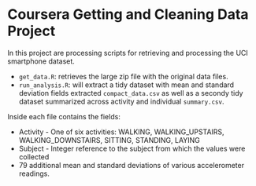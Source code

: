 Coursera Getting and Cleaning Data Project
=============================

In this project are processing scripts for retrieving and processing the UCI smartphone dataset.

- `get_data.R`: retrieves the large zip file with the original data files.
- `run_analysis.R`: will extract a tidy dataset with mean and standard deviation fields extracted `compact_data.csv`
   as well as a secondy tidy dataset summarized across activity and individual `summary.csv`.

Inside each file contains the fields:

- Activity - One of six activities: WALKING, WALKING_UPSTAIRS, WALKING_DOWNSTAIRS, SITTING, STANDING, LAYING
- Subject - Integer reference to the subject from which the values were collected
- 79 additional mean and standard deviations of various accelerometer readings.
